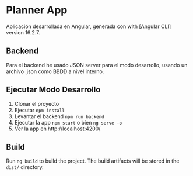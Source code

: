 # Planner App 

Aplicación desarrollada en Angular, generada con with [Angular CLI] version 16.2.7.

## Backend
Para el backend he usado JSON server para el modo desarrollo, usando un archivo .json como BBDD a nivel interno. 

## Ejecutar Modo Desarrollo

1. Clonar el proyecto
2. Ejecutar ```npm install```
3. Levantar el backend ```npm run backend```
4. Ejecutar la app ```npm start``` o bien ```ng serve -o```
5. Ver la app en http://localhost:4200/


## Build

Run `ng build` to build the project. The build artifacts will be stored in the `dist/` directory.
